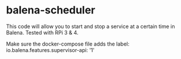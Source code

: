 # balena-scheduler
This code will allow you to start and stop a service at a certain time in Balena. Tested with RPi 3 &amp; 4. 

Make sure the docker-compose file adds the label: io.balena.features.supervisor-api: '1'

